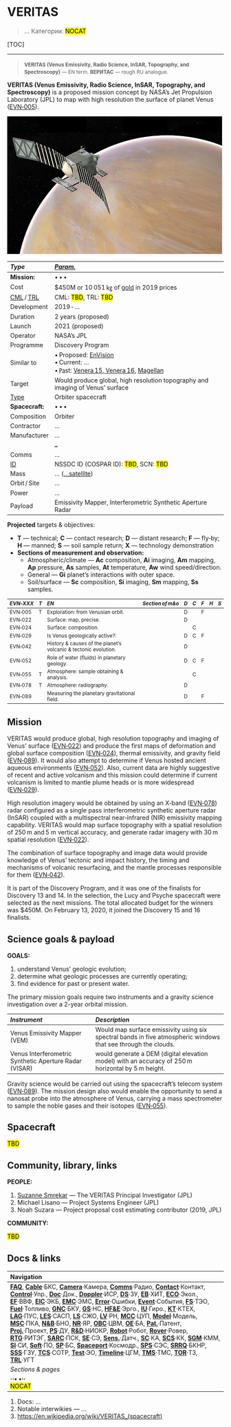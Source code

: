 # VERITAS
> … Категории: **[](.md)** <mark>NOCAT</mark>

[TOC]

---

> <small>**VERITAS (Venus Emissivity, Radio Science, InSAR, Topography, and Spectroscopy)** — EN term. **ВЕРИТАС** — rough RU analogue.</small>

**VERITAS (Venus Emissivity, Radio Science, InSAR, Topography, and Spectroscopy)** is a proposed mission concept by NASA’s Jet Propulsion Laboratory (JPL) to map with high resolution the surface of planet Venus  ([EVN‑005](venus.md)).

![](f/project/v/veritas/veritas.jpg)


|*Type*|*[Param.](si.md)*|
|:--|:--|
|**Mission:**|• • •|
|Cost|$450M or 10 051 ㎏ of [gold](sc_price.md) in 2019 prices|
|[CML](cml.md) / [TRL](trl.md)|CML: <mark>TBD</mark>, TRL: <mark>TBD</mark>|
|Development|2019 ‑ …|
|Duration|2 years (proposed)|
|Launch|2021 (proposed)|
|Operator|NASA’s JPL|
|Programme|Discovery Program|
|Similar to|• Proposed: [EnVision](envision.md)<br> • Current: …<br> • ㎩st: [Venera 15, Venera 16](venera_15_16.md), [Magellan](магеллан.md)|
|Target|Would produce global, high resolution topography and imaging of Venus’ surface|
|[Type](sc.md)|Orbiter spacecraft|
|**Spacecraft:**|• • •|
|Composition|Orbiter|
|Contractor|…|
|Manufacturer|…|
| |**`…`**|
|Comms|…|
|[ID](spaceid.md)|NSSDC ID (COSPAR ID): <mark>TBD</mark>, SCN: <mark>TBD</mark>|
|Mass|… ([…satellite](sc.md))|
|Orbit / Site|…|
|Power|…|
|Payload|Emissivity Mapper, Interferometric Synthetic Aperture Radar|

**Projected** targets & objectives:

   - **T** — technical; **C** — contact research; **D** — distant research; **F** — fly‑by; **H** — manned; **S** — soil sample return; **X** — technology demonstration
   - **Sections of measurement and observation:**
      - Atmospheric/climate — **Ac** composition, **Ai** imaging, **Am** mapping, **Ap** pressure, **As** samples, **At** temperature, **Aw** wind speed/direction.
      - General — **Gi** planet’s interactions with outer space.
      - Soil/surface — **Sc** composition, **Si** imaging, **Sm** mapping, **Ss** samples.

<small>

|*EVN‑XXX*|*T*|*EN*|*Section of m&o*|*D*|*C*|*F*|*H*|*S*|
|:--|:--|:--|:--|:--|:--|:--|:--|:--|
|EVN‑005|T|Exploration: from Venusian orbit.| |D| |F| | |
|EVN‑022| |Surface: map, precise.| |D| | | | |
|EVN‑024| |Surface: composition.| | |C| | | |
|EVN‑029| |Is Venus geologically active?:| |D|C|F| | |
|EVN‑042| |History & causes of the planet’s volcanic & tectonic evolution.| |D| | | | |
|EVN‑052| |Role of water (fluids) in planetary geology.| |D|C|F| | |
|EVN‑055|T|Atmosphere: sample obtaining & analysis.| | |C| | | |
|EVN‑078|T|Atmosphere: radiography.| |D| | | | |
|EVN‑089| |Measuring the planetary gravitational field.| |D| |F| | |

</small>



<p style="page-break-after:always"> </p>

## Mission
VERITAS would produce global, high resolution topography and imaging of Venus’ surface ([EVN‑022](venus.md)) and produce the first maps of deformation and global surface composition ([EVN‑024](venus.md)), thermal emissivity, and gravity field ([EVN‑089](venus.md)). It would also attempt to determine if Venus hosted ancient aqueous environments ([EVN‑052](venus.md)). Also, current data are highly suggestive of recent and active volcanism and this mission could determine if current volcanism is limited to mantle plume heads or is more widespread ([EVN‑029](venus.md)).

High resolution imagery would be obtained by using an X‑band ([EVN‑078](venus.md)) radar configured as a single pass interferometric synthetic aperture radar (InSAR) coupled with a multispectral near‑infrared (NIR) emissivity mapping capability. VERITAS would map surface topography with a spatial resolution of 250 m and 5 m vertical accuracy, and generate radar imagery with 30 m spatial resolution ([EVN‑022](venus.md)).

The combination of surface topography and image data would provide knowledge of Venus’ tectonic and impact history, the timing and mechanisms of volcanic resurfacing, and the mantle processes responsible for them ([EVN‑042](venus.md)).

It is part of the Discovery Program, and it was one of the finalists for Discovery 13 and 14. In the selection, the Lucy and Psyche spacecraft were selected as the next missions. The total allocated budget for the winners was $450M. On February 13, 2020, it joined the Discovery 15 and 16 finalists.

<p style="page-break-after:always"> </p>

## Science goals & payload
**GOALS:**

   1. understand Venus’ geologic evolution;
   1. determine what geologic processes are currently operating;
   1. find evidence for past or present water.

The primary mission goals require two instruments and a gravity science investigation over a 2-year orbital mission.

|*Instrument*|*Description*|
|:--|:--|
|Venus Emissivity Mapper (VEM)|Would map surface emissivity using six spectral bands in five atmospheric windows that see through the clouds.|
|Venus Interferometric Synthetic Aperture Radar (VISAR)|would generate a DEM (digital elevation model) with an accuracy of 250 m horizontal by 5 m height.|

Gravity science would be carried out using the spacecraft’s telecom system ([EVN‑089](venus.md)). The mission design also would enable the opportunity to send a nanosat probe into the atmosphere of Venus, carrying a mass spectrometer to sample the noble gases and their isotopes ([EVN‑055](venus.md)).

<p style="page-break-after:always"> </p>

## Spacecraft
<mark>TBD</mark>



<p style="page-break-after:always"> </p>

## Community, library, links

**PEOPLE:**

   1. [Suzanne Smrekar](zz_smrekar1.md) — The VERITAS Principal Investigator (JPL)
   1. Michael Lisano — Project Systems Engineer (JPL)
   1. Noah Suzara — Project proposal cost estimating contributor (2019, JPL)

**COMMUNITY:**

<mark>TBD</mark>



<p style="page-break-after:always"> </p>

## Docs & links
|Navigation|
|:--|
|**[FAQ](faq.md)**, **[Cable](cable.md)**·БКС, **[Camera](cam.md)**·Камера, **[Comms](comms.md)**·Радио, **[Contact](contact.md)**·Контакт, **[Control](control.md)**·Упр., **[Doc](doc.md)**·Док., **[Doppler](doppler.md)**·ИСР, **[DS](ds.md)**·ЗУ, **[EB](eb.md)**·ХИТ, **[ECO](ecology.md)**·Экол., **[EF](ef.md)**·ВВФ, **[ElC](elc.md)**·ЭКБ, **[EMC](emc.md)**·ЭМС, **[Error](error.md)**·Ошибки, **[Event](event.md)**·События, **[FS](fs.md)**·ТЭО, **[Fuel](fuel.md)**·Топливо, **[GNC](gnc.md)**·БКУ, **[GS](scs.md)**·НС, **[HF&E](hfe.md)**·Эрго., **[IU](iu.md)**·Гиро., **[KT](kt.md)**·КТЕХ, **[LAG](lag.md)**·ПУC, **[LES](les.md)**·САСП, **[LS](ls.md)**·СЖО, **[LV](lv.md)**·РН, **[MCC](mcc.md)**·ЦУП, **[Model](model.md)**·Модель, **[MSC](sc.md)**·ПКА, **[N&B](nnb.md)**·БНО, **[NR](nr.md)**·ЯР, **[OBC](obc.md)**·ЦВМ, **[OE](oe.md)**·БА, **[Pat.](патент.md)**·Патент, **[Proj.](project.md)**·Проект, **[PS](ps.md)**·ДУ, **[R&D](rnd.md)**·НИОКР, **[Robot](robotics.md)**·Робот, **[Rover](rover.md)**·Ровер, **[RTG](rtg.md)**·РИТЭГ, **[SARC](sarc.md)**·ПСК, **[SE](se.md)**·СЭ, **[Sens.](sensor.md)**·Датч., **[SC](sc.md)**·КА, **[SCS](scs.md)**·КК, **[SGM](sgm.md)**·КММ, **[SI](si.md)**·СИ, **[Soft](soft.md)**·ПО, **[SP](sp.md)**·БС, **[Spaceport](spaceport.md)**·Космодр., **[SPS](sps.md)**·СЭС, **[SRRQ](srrq.md)**·БКНР, **[SSS](sss.md)**·ГЗУ, **[TCS](tcs.md)**·СОТР, **[Test](test.md)**·ЭО, **[Timeline](timeline.md)**·ЦГМ, **[TMS](tms.md)**·ТМС, **[TOR](tor.md)**·ТЗ, **[TRL](trl.md)**·УГТ|
|*Sections & pages*|
|**··• [](.md) •··**<br> <mark>NOCAT</mark>|

   1. Docs: …
   1. Notable interwikies — …
   1. <https://en.wikipedia.org/wiki/VERITAS_(spacecraft)>
